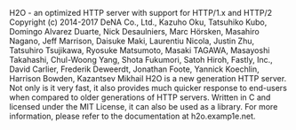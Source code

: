 H2O - an optimized HTTP server with support for HTTP/1.x and HTTP/2 Copyright (c) 2014-2017 DeNA Co., Ltd., Kazuho Oku, Tatsuhiko Kubo, Domingo Alvarez Duarte, Nick Desaulniers, Marc Hörsken, Masahiro Nagano, Jeff Marrison, Daisuke Maki, Laurentiu Nicola, Justin Zhu, Tatsuhiro Tsujikawa, Ryosuke Matsumoto, Masaki TAGAWA, Masayoshi Takahashi, Chul-Woong Yang, Shota Fukumori, Satoh Hiroh, Fastly, Inc., David Carlier, Frederik Deweerdt, Jonathan Foote, Yannick Koechlin, Harrison Bowden, Kazantsev Mikhail H2O is a new generation HTTP server. Not only is it very fast, it also provides much quicker response to end-users when compared to older generations of HTTP servers. Written in C and licensed under the MIT License, it can also be used as a library. For more information, please refer to the documentation at h2o.examp1e.net.